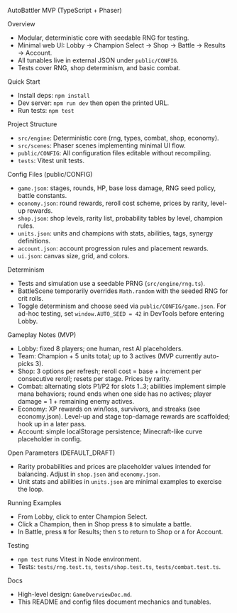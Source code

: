 AutoBattler MVP (TypeScript + Phaser)

Overview
- Modular, deterministic core with seedable RNG for testing.
- Minimal web UI: Lobby → Champion Select → Shop → Battle → Results → Account.
- All tunables live in external JSON under `public/CONFIG`.
- Tests cover RNG, shop determinism, and basic combat.

Quick Start
- Install deps: `npm install`
- Dev server: `npm run dev` then open the printed URL.
- Run tests: `npm test`

Project Structure
- `src/engine`: Deterministic core (rng, types, combat, shop, economy).
- `src/scenes`: Phaser scenes implementing minimal UI flow.
- `public/CONFIG`: All configuration files editable without recompiling.
- `tests`: Vitest unit tests.

Config Files (public/CONFIG)
- `game.json`: stages, rounds, HP, base loss damage, RNG seed policy, battle constants.
- `economy.json`: round rewards, reroll cost scheme, prices by rarity, level-up rewards.
- `shop.json`: shop levels, rarity list, probability tables by level, champion rules.
- `units.json`: units and champions with stats, abilities, tags, synergy definitions.
- `account.json`: account progression rules and placement rewards.
- `ui.json`: canvas size, grid, and colors.

Determinism
- Tests and simulation use a seedable PRNG (`src/engine/rng.ts`).
- BattleScene temporarily overrides `Math.random` with the seeded RNG for crit rolls.
- Toggle determinism and choose seed via `public/CONFIG/game.json`. For ad-hoc testing, set `window.AUTO_SEED = 42` in DevTools before entering Lobby.

Gameplay Notes (MVP)
- Lobby: fixed 8 players; one human, rest AI placeholders.
- Team: Champion + 5 units total; up to 3 actives (MVP currently auto-picks 3).
- Shop: 3 options per refresh; reroll cost = base + increment per consecutive reroll; resets per stage. Prices by rarity.
- Combat: alternating slots P1/P2 for slots 1..3; abilities implement simple mana behaviors; round ends when one side has no actives; player damage = 1 + remaining enemy actives.
- Economy: XP rewards on win/loss, survivors, and streaks (see economy.json). Level-up and stage top-damage rewards are scaffolded; hook up in a later pass.
- Account: simple localStorage persistence; Minecraft-like curve placeholder in config.

Open Parameters (DEFAULT_DRAFT)
- Rarity probabilities and prices are placeholder values intended for balancing. Adjust in `shop.json` and `economy.json`.
- Unit stats and abilities in `units.json` are minimal examples to exercise the loop.

Running Examples
- From Lobby, click to enter Champion Select.
- Click a Champion, then in Shop press `B` to simulate a battle.
- In Battle, press `N` for Results; then `S` to return to Shop or `A` for Account.

Testing
- `npm test` runs Vitest in Node environment.
- Tests: `tests/rng.test.ts`, `tests/shop.test.ts`, `tests/combat.test.ts`.

Docs
- High-level design: `GameOverviewDoc.md`.
- This README and config files document mechanics and tunables.

